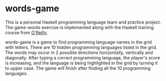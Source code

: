 # words-game

This is a personal Haskell programming language learn and practice project. The game-words exercise is implemented along with the Haskell training course from [O'Reilly](https://learning.oreilly.com/).

words-game is a game to find programming language names in the grid with letters. There are 10 hidden programming languages listed in the grid. The words may occur in 2 possible directions horizontally, vertically and diagonally. After typing a correct programming language, the player's score is increasing, and the language is being highlighted in the grid by turning it to upper case. The game will finish after finding all the 10 programming languages.
